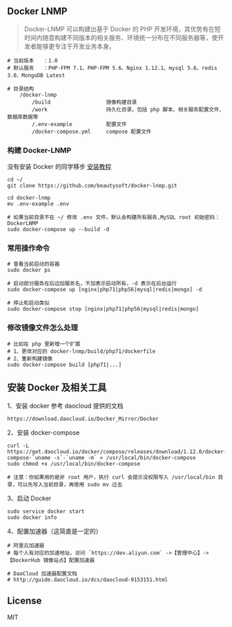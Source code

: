 ## Docker LNMP

> Docker-LNMP 可以构建出基于 Docker 的 PHP 开发环境，其优势有在短时间内随意构建不同版本的相关服务、环境统一分布在不同服务器等，使开发者能够更专注于开发业务本身。

    # 当前版本   ：1.0
    # 默认服务   ：PHP-FPM 7.1、PHP-FPM 5.6、Nginx 1.12.1、mysql 5.6、redis 3.0、MongoDB Latest
    
    # 目录结构
        /docker-lnmp
            /build                  镜像构建目录
            /work                   持久化目录，包括 php 脚本、相关服务配置文件、数据库数据等
            /.env-example           配置文件
            /docker-compose.yml     compose 配置文件

### 构建 Docker-LNMP

没有安装 Docker 的同学移步 [安装教程](https://github.com/beautysoft/docker-lnmp#安装-docker-及相关工具)

    cd ~/
    git clone https://github.com/beautysoft/docker-lnmp.git

    cd docker-lnmp
    mv .env-example .env

    # 如果当前目录不在 ~/ 修改 .env 文件，默认会构建所有服务,MySQL root 初始密码：DockerLNMP
    sudo docker-compose up --build -d

### 常用操作命令

    # 查看当前启动的容器
    sudo docker ps
    
    # 启动部分服务在后边加服务名，不加表示启动所有，-d 表示在后台运行
    sudo docker-compose up [nginx|php71|php56|mysql|redis|mongo] -d
    
    # 停止和启动类似
    sudo docker-compose stop [nginx|php71|php56|mysql|redis|mongo]

### 修改镜像文件怎么处理
    
    # 比如在 php 里新增一个扩展
    # 1、更改对应的 docker-lnmp/build/php71/dockerfile
    # 2、重新构建镜像
    sudo docker-compose build [php71|...]

## 安装 Docker 及相关工具

1、安装 docker 参考 daocloud 提供的文档
    
    https://download.daocloud.io/Docker_Mirror/Docker

2、安装 docker-compose

    curl -L https://get.daocloud.io/docker/compose/releases/download/1.12.0/docker-compose-`uname -s`-`uname -m` > /usr/local/bin/docker-compose
    sudo chmod +x /usr/local/bin/docker-compose

    # 注意：你如果用的是非 root 用户，执行 curl 会提示没权限写入 /usr/local/bin 目录，可以先写入当前目录，再使用 sudo mv 过去  

3、启动 Docker

    sudo service docker start
    sudo docker info    

4、配置加速器（这简直是一定的）

    # 阿里云加速器
    # 每个人有对应的加速地址，访问 `https://dev.aliyun.com` ->【管理中心】-> 【DockerHub 镜像站点】配置加速器

    # DaoCloud 加速器配置文档
    # http://guide.daocloud.io/dcs/daocloud-9153151.html

## License
MIT
